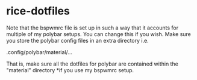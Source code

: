 # rice-dotfiles
Note that the bspwmrc file is set up in such a way that it accounts for multiple of my polybar setups. You can change this if you wish.
Make sure you store the polybar config files in an extra directory i.e.

.config/polybar/material/...

That is, make sure all the dotfiles for polybar are contained within the "material" directory *if you use my bspwmrc setup.

